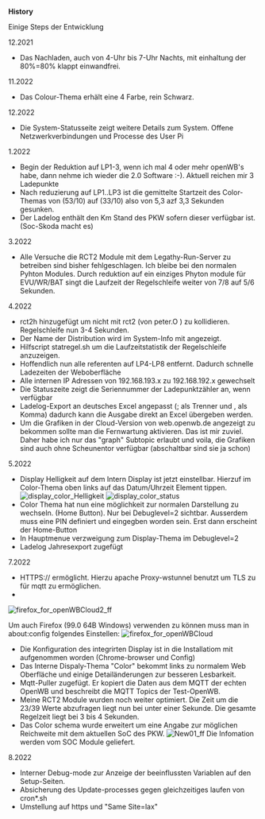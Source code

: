 **History**

Einige Steps der Entwicklung


12.2021 
- Das Nachladen, auch von 4-Uhr bis 7-Uhr Nachts, mit einhaltung der 80%=80% klappt einwandfrei.

11.2022 
- Das Colour-Thema erhält eine 4 Farbe, rein Schwarz.

12.2022 
- Die System-Statusseite zeigt weitere Details zum System. Offene Netzwerkverbindungen und Processe des User Pi 

1.2022
- Begin der Reduktion auf LP1-3, wenn ich mal 4 oder mehr openWB's habe, dann nehme ich wieder die 2.0 Software :-).  Aktuell reichen mir 3 Ladepunkte
- Nach reduzierung auf LP1..LP3 ist die gemittelte Startzeit des Color-Themas von (53/10) auf (33/10) also von 5,3 azf 3,3 Sekunden gesunken.
- Der Ladelog enthält den Km Stand des PKW sofern dieser verfügbar ist. (Soc-Skoda macht es)

3.2022 
- Alle Versuche die RCT2 Module mit dem Legathy-Run-Server zu betreiben sind bisher fehlgeschlagen. Ich bleibe bei den normalen Pyhton Modules. Durch reduktion auf ein einziges Phyton module für EVU/WR/BAT singt die Laufzeit der Regelschleife weiter von 7/8 auf 5/6 Sekunden.

4.2022 
- rct2h hinzugefügt um nicht mit rct2 (von peter.O ) zu kollidieren. Regelschleife nun 3-4 Sekunden. 
- Der Name der Distribution wird im System-Info mit angezeigt. 
- Hilfscript statregel.sh um die Laufzeitstatistik der Regelschleife anzuzeigen.
- Hoffendlich nun alle referenten auf LP4-LP8 entfernt. Dadurch schnelle Ladezeiten der Weboberfläche
- Alle internen IP Adressen von 192.168.193.x zu 192.168.192.x gewechselt
- Die Statuszeite zeigt die Seriennummer der Ladepunktzähler an, wenn verfügbar
- Ladelog-Export an deutsches Excel angepasst (; als Trenner und , als Komma) dadurch kann die Ausgabe direkt an Excel übergeben werden. 
- Um die Grafiken in der Cloud-Version von web.openwb.de angezeigt zu bekommen sollte man die Fernwartung aktivieren. Das ist mir zuviel. Daher habe ich nur das "graph" Subtopic erlaubt und voila, die Grafiken sind auch ohne Scheunentor verfügbar (abschaltbar sind sie ja schon) 

5.2022
- Display Helligkeit auf dem Intern Display ist jetzt einstellbar. Hierzuf  im Color-Thema oben links auf das Datum/Uhrzeit Element tippen.
 ![display_color_Helligkeit](https://user-images.githubusercontent.com/89247538/171632336-a993bf4a-72f0-4677-bd8f-d5394fc75627.png) ![display_color_status](https://user-images.githubusercontent.com/89247538/171632896-04ba30c0-762f-4684-bb59-5ccbbd8b9d57.png)
- Color Thema hat nun eine möglichkeit zur normalen Darstellung zu wechseln. (Home Button). Nur bei Debuglevel=2 sichtbar. Ausserdem muss eine PIN definiert und eingegben worden sein. Erst dann erscheint der Home-Button
- In Hauptmenue verzweigung zum Display-Thema im Debuglevel=2
- Ladelog Jahresexport zugefügt

7.2022
- HTTPS:// ermöglicht. Hierzu apache Proxy-wstunnel benutzt um TLS zu für mqtt zu ermöglichen.
- 
![firefox_for_openWBCloud2_ff](https://user-images.githubusercontent.com/89247538/162584594-13cdf614-d317-4a75-95ba-29594fc64b7e.png)

Um auch Firefox (99.0 64B Windows) verwenden zu können muss man in about:config folgendes Einstellen:
![firefox_for_openWBCloud](https://user-images.githubusercontent.com/89247538/162584648-74edda22-49f4-41cc-8a3b-dde2aa2f192b.png)

- Die Konfiguration des integrirten Display ist in die Installatiom mit aufgenommen worden (Chrome-browser und Config)
- Das Interne Dispaly-Thema "Color" bekommt links zu normalem Web Oberfläche und einige Detailänderungen zur besseren Lesbarkeit.
- Mqtt-Puller zugefügt. Er kopiert die Daten aus dem MQTT der echten OpenWB und beschreibt die MQTT  Topics der Test-OpenWB.
- Meine RCT2 Module wurden noch weiter optimiert. Die Zeit um die 23/39 Werte abzufragen liegt nun bei unter einer Sekunde. Die gesamte Regelzeit liegt bei 3 bis 4 Sekunden.
- Das Color schema wurde erweitert um eine Angabe zur möglichen Reichweite mit dem aktuellen SoC des PKW. ![New01_ff](https://user-images.githubusercontent.com/89247538/181804438-a97009fc-f7bd-4059-9e83-5c7882620b39.png)  Die Infomation werden vom SOC Module geliefert.

8.2022
- Interner Debug-mode zur Anzeige der beeinflussten Variablen auf den Setup-Seiten.
- Absicherung des Update-processes gegen gleichzeitiges laufen von cron*.sh
- Umstellung auf https und "Same Site=lax"


